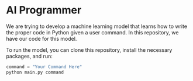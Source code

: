 # AI Programmer
We are trying to develop a machine learning model that learns how to write the proper code in Python given a user command.
In this repository, we have our code for this model. 

To run the model, you can clone this repository, install the necessary packages, and run:

```python
command = "Your Command Here"
python main.py command
```

